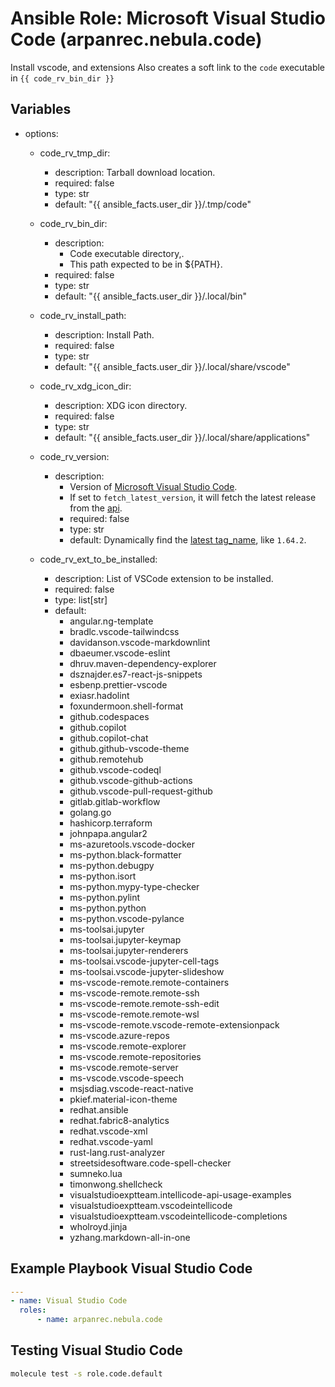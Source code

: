 # Ansible Role: Microsoft Visual Studio Code (arpanrec.nebula.code)

Install vscode, and extensions Also creates a soft link to the `code` executable in `{{ code_rv_bin_dir }}`

## Variables

- options:
  - code_rv_tmp_dir:
    - description: Tarball download location.
    - required: false
    - type: str
    - default: "{{ ansible_facts.user_dir }}/.tmp/code"

  - code_rv_bin_dir:
    - description:
      - Code executable directory,.
      - This path expected to be in ${PATH}.
    - required: false
    - type: str
    - default: "{{ ansible_facts.user_dir }}/.local/bin"

  - code_rv_install_path:
    - description: Install Path.
    - required: false
    - type: str
    - default: "{{ ansible_facts.user_dir }}/.local/share/vscode"

  - code_rv_xdg_icon_dir:
    - description: XDG icon directory.
    - required: false
    - type: str
    - default: "{{ ansible_facts.user_dir }}/.local/share/applications"
  
  - code_rv_version:
    - description:
      - Version of [Microsoft Visual Studio Code](https://code.visualstudio.com/updates).
      - If set to `fetch_latest_version`, it will fetch the latest release from the [api](https://update.code.visualstudio.com/api/releases/stable).
      - required: false
      - type: str
      - default: Dynamically find the [latest tag_name](https://update.code.visualstudio.com/api/releases/stable), like `1.64.2`.
  
  - code_rv_ext_to_be_installed:
    - description: List of VSCode extension to be installed.
    - required: false
    - type: list[str]
    - default:
      - angular.ng-template
      - bradlc.vscode-tailwindcss
      - davidanson.vscode-markdownlint
      - dbaeumer.vscode-eslint
      - dhruv.maven-dependency-explorer
      - dsznajder.es7-react-js-snippets
      - esbenp.prettier-vscode
      - exiasr.hadolint
      - foxundermoon.shell-format
      - github.codespaces
      - github.copilot
      - github.copilot-chat
      - github.github-vscode-theme
      - github.remotehub
      - github.vscode-codeql
      - github.vscode-github-actions
      - github.vscode-pull-request-github
      - gitlab.gitlab-workflow
      - golang.go
      - hashicorp.terraform
      - johnpapa.angular2
      - ms-azuretools.vscode-docker
      - ms-python.black-formatter
      - ms-python.debugpy
      - ms-python.isort
      - ms-python.mypy-type-checker
      - ms-python.pylint
      - ms-python.python
      - ms-python.vscode-pylance
      - ms-toolsai.jupyter
      - ms-toolsai.jupyter-keymap
      - ms-toolsai.jupyter-renderers
      - ms-toolsai.vscode-jupyter-cell-tags
      - ms-toolsai.vscode-jupyter-slideshow
      - ms-vscode-remote.remote-containers
      - ms-vscode-remote.remote-ssh
      - ms-vscode-remote.remote-ssh-edit
      - ms-vscode-remote.remote-wsl
      - ms-vscode-remote.vscode-remote-extensionpack
      - ms-vscode.azure-repos
      - ms-vscode.remote-explorer
      - ms-vscode.remote-repositories
      - ms-vscode.remote-server
      - ms-vscode.vscode-speech
      - msjsdiag.vscode-react-native
      - pkief.material-icon-theme
      - redhat.ansible
      - redhat.fabric8-analytics
      - redhat.vscode-xml
      - redhat.vscode-yaml
      - rust-lang.rust-analyzer
      - streetsidesoftware.code-spell-checker
      - sumneko.lua
      - timonwong.shellcheck
      - visualstudioexptteam.intellicode-api-usage-examples
      - visualstudioexptteam.vscodeintellicode
      - visualstudioexptteam.vscodeintellicode-completions
      - wholroyd.jinja
      - yzhang.markdown-all-in-one

## Example Playbook Visual Studio Code

```yaml
---
- name: Visual Studio Code
  roles:
      - name: arpanrec.nebula.code
```

## Testing Visual Studio Code

```bash
molecule test -s role.code.default
```
